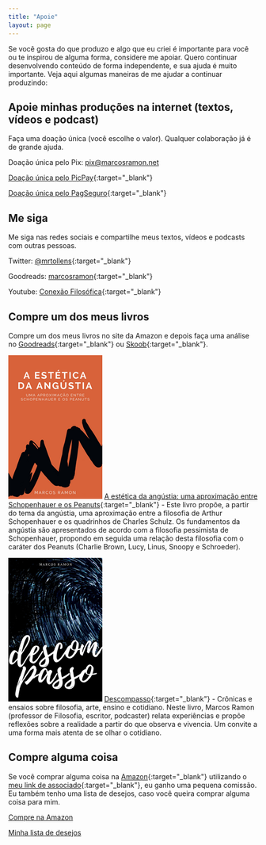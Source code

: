 ```yaml
---
title: "Apoie"
layout: page
---
```


Se você gosta do que produzo e algo que eu criei é importante para você ou te inspirou de alguma forma, considere me apoiar. Quero continuar desenvolvendo conteúdo de forma independente, e sua ajuda é muito importante. Veja aqui algumas maneiras de me ajudar a continuar produzindo:

## Apoie minhas produções na internet (textos, vídeos e podcast)

Faça uma doação única (você escolhe o valor). Qualquer colaboração já é de grande ajuda. 

<i class="fas fa-heart"></i> Doação única pelo Pix: pix@marcosramon.net

<i class="fas fa-heart"></i> [Doação única pelo PicPay](https://app.picpay.com/user/marcosramon){:target="_blank"}

<i class="fas fa-heart"></i> [Doação única pelo PagSeguro](https://pag.ae/7VyVHU82P){:target="_blank"}

## Me siga

Me siga nas redes sociais e compartilhe meus textos, vídeos e podcasts com outras pessoas.

<i class="fab fa-twitter"></i> Twitter: [@mrtollens](https://twitter.com/mrtollens){:target="_blank"}

<i class="fas fa-book"></i> Goodreads: [marcosramon](https://www.goodreads.com/author/show/16012578.Marcos_Ramon){:target="_blank"} 

<i class="fab fa-youtube"></i> Youtube: [Conexão Filosófica](http://youtube.com/conexaofilosofica){:target="_blank"}

## Compre um dos meus livros

Compre um dos meus livros no site da Amazon e depois faça uma análise no [Goodreads](https://www.goodreads.com/author/show/16012578.Marcos_Ramon){:target="_blank"} ou [Skoob](https://www.skoob.com.br/descompasso-841935ed847109.html){:target="_blank"}.

<a href="https://amzn.to/2XAkrWF" target="_blank">![Estética da Angústia](/assets/images/estetica-div.png)</a> [A estética da angústia: uma aproximação entre Schopenhauer e os Peanuts](https://amzn.to/2XAkrWF){:target="_blank"} - Este livro propõe, a partir do tema da angústia, uma aproximação entre a filosofia de Arthur Schopenhauer e os quadrinhos de Charles Schulz. Os fundamentos da angústia são apresentados de acordo com a filosofia pessimista de Schopenhauer, propondo em seguida uma relação desta filosofia com o caráter dos Peanuts (Charlie Brown, Lucy, Linus, Snoopy e Schroeder).

<a href="https://amzn.to/2XvjDlH" target="_blank">![Descompasso](/assets/images/descompasso-div.png)</a> [Descompasso](https://amzn.to/2XvjDlH){:target="_blank"} - Crônicas e ensaios sobre filosofia, arte, ensino e cotidiano. Neste livro, Marcos Ramon (professor de Filosofia, escritor, podcaster) relata experiências e propõe reflexões sobre a realidade a partir do que observa e vivencia. Um convite a uma forma mais atenta de se olhar o cotidiano.

## Compre alguma coisa

Se você comprar alguma coisa na [Amazon](https://www.amazon.com.br/?&_encoding=UTF8&tag=marcramo-20&linkCode=ur2&linkId=aad24eb81b50d91ca9706a1565e538a2&camp=1789&creative=9325){:target="_blank"} utilizando o [meu link de associado](https://www.amazon.com.br/?&_encoding=UTF8&tag=marcramo-20&linkCode=ur2&linkId=aad24eb81b50d91ca9706a1565e538a2&camp=1789&creative=9325){:target="_blank"}, eu ganho uma pequena comissão. Eu também tenho uma lista de desejos, caso você queira comprar alguma coisa para mim. 

<i class="fab fa-amazon"></i> <a href="https://www.amazon.com.br/?&_encoding=UTF8&tag=marcramo-20&linkCode=ur2&linkId=aad24eb81b50d91ca9706a1565e538a2&camp=1789&creative=9325" onclick="ga(&quot;send&quot;,&quot;event&quot;,&quot;link&quot;,&quot;click&quot;,&quot;Shop Amazon&quot;)" class="btn btn--warning">Compre na Amazon </a> 

<i class="fab fa-amazon"></i> <a href="https://www.amazon.com.br/hz/wishlist/ls/37BY4FEADOM8T?ref_=wl_share" onclick="ga(&quot;send&quot;,&quot;event&quot;,&quot;link&quot;,&quot;click&quot;,&quot;Amazon Wish List&quot;)" class="btn btn--warning">Minha lista de desejos</a>
